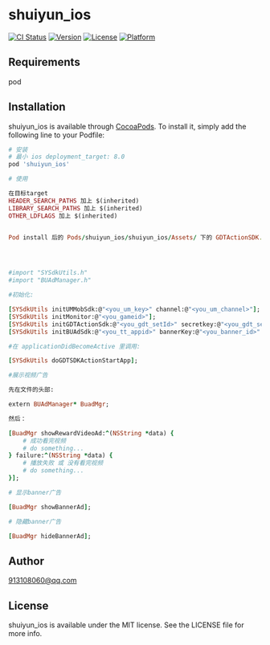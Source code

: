 # shuiyun_ios

[![CI Status](https://img.shields.io/travis/913108060@qq.com/shuiyun_ios.svg?style=flat)](https://travis-ci.org/913108060@qq.com/shuiyun_ios)
[![Version](https://img.shields.io/cocoapods/v/shuiyun_ios.svg?style=flat)](https://cocoapods.org/pods/shuiyun_ios)
[![License](https://img.shields.io/cocoapods/l/shuiyun_ios.svg?style=flat)](https://cocoapods.org/pods/shuiyun_ios)
[![Platform](https://img.shields.io/cocoapods/p/shuiyun_ios.svg?style=flat)](https://cocoapods.org/pods/shuiyun_ios)


## Requirements
pod 

## Installation

shuiyun_ios is available through [CocoaPods](https://cocoapods.org). To install
it, simply add the following line to your Podfile:

```ruby
# 安装
# 最小 ios deployment_target: 8.0
pod 'shuiyun_ios'

# 使用

在目标target
HEADER_SEARCH_PATHS 加上 $(inherited)
LIBRARY_SEARCH_PATHS 加上 $(inherited)
OTHER_LDFLAGS 加上 $(inherited)


Pod install 后的 Pods/shuiyun_ios/shuiyun_ios/Assets/ 下的 GDTActionSDK.framework 是供 真机调试，正式发布打包用的，模拟器运行请使用github 上shuiyun_ios/Assets/GDTActionSDK-simulator.framework，自行更名覆盖，注意备份原来的




#import "SYSdkUtils.h"
#import "BUAdManager.h"

#初始化:

[SYSdkUtils initUMMobSdk:@"<you_um_key>" channel:@"<you_um_channel>"];
[SYSdkUtils initMonitor:@"<you_gameid>"];
[SYSdkUtils initGDTActionSdk:@"<you_gdt_setId>" secretkey:@"<you_gdt_secretKey>"];
[SYSdkUtils initBUAdSdk:@"<you_tt_appid>" bannerKey:@"<you_banner_id>" videoKey:@"<you_video_id>"];

#在 applicationDidBecomeActive 里调用:

[SYSdkUtils doGDTSDKActionStartApp];

#展示视频广告

先在文件的头部:

extern BUAdManager* BuadMgr;

然后：

[BuadMgr showRewardVideoAd:^(NSString *data) {
    # 成功看完视频
    # do something...
} failure:^(NSString *data) {
    # 播放失败 或 没有看完视频
    # do something...
}];

# 显示banner广告

[BuadMgr showBannerAd];

# 隐藏banner广告

[BuadMgr hideBannerAd];
```

## Author

913108060@qq.com

## License

shuiyun_ios is available under the MIT license. See the LICENSE file for more info.
